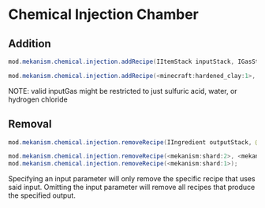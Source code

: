 
# Chemical Injection Chamber
Addition
------
```java
mod.mekanism.chemical.injection.addRecipe(IItemStack inputStack, IGasStack inputGas, IItemStack outputStack)

mod.mekanism.chemical.injection.addRecipe(<minecraft:hardened_clay:1>, <gas:water>, <minecraft:clay>);
```
NOTE: valid inputGas might be restricted to just sulfuric acid, water, or hydrogen chloride


Removal
------
```java
mod.mekanism.chemical.injection.removeRecipe(IIngredient outputStack, @Optional IIngredient inputStack, @Optional IIngredient inputGas)

mod.mekanism.chemical.injection.removeRecipe(<mekanism:shard:2>, <mekanism:oreBlock>, <gas:hydrogenchloride>);
mod.mekanism.chemical.injection.removeRecipe(<mekanism:shard:1>);
```
Specifying an input parameter will only remove the specific recipe that uses said input. Omitting the input parameter will remove all recipes that produce the specified output.
